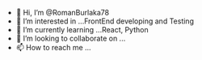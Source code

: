 - 👋 Hi, I’m @RomanBurlaka78
- 👀 I’m interested in ...FrontEnd developing and Testing
- 🌱 I’m currently learning ...React, Python
- 💞️ I’m looking to collaborate on ...
- 📫 How to reach me ...

<!---
RomanBurlaka78/RomanBurlaka78 is a ✨ special ✨ repository because its `README.md` (this file) appears on your GitHub profile.
You can click the Preview link to take a look at your changes.
--->
